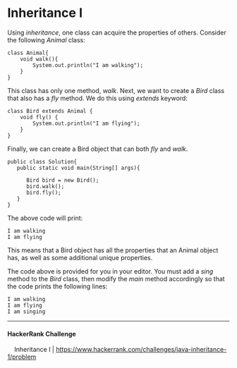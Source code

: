 # Inheritance I

Using *inheritance*, one class can acquire the properties of others. Consider the following *Animal* class:

```
class Animal{
    void walk(){
        System.out.println("I am walking");
    }
}
```

This class has only one method, *walk*. Next, we want to create a *Bird* class that also has a *fly* method. We do this using *extends* keyword:

```
class Bird extends Animal {
    void fly() {
        System.out.println("I am flying");
    }
}
```

Finally, we can create a Bird object that can both *fly* and *walk*.

```
public class Solution{
   public static void main(String[] args){

      Bird bird = new Bird();
      bird.walk();
      bird.fly();
   }
}
```

The above code will print:

```
I am walking
I am flying
```

This means that a Bird object has all the properties that an Animal object has, as well as some additional unique properties.

The code above is provided for you in your editor. You must add a *sing* method to the *Bird* class, then modify the *main* method accordingly so that the code prints the following lines:

```
I am walking
I am flying
I am singing
```

___


  #### HackerRank Challenge

  &nbsp;&nbsp;&nbsp;&nbsp;Inheritance I | https://www.hackerrank.com/challenges/java-inheritance-1/problem